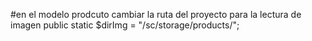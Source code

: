#en el modelo prodcuto cambiar la ruta del proyecto para la lectura de imagen
 public static $dirImg = "/sc/storage/products/";